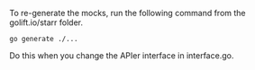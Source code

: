 To re-generate the mocks, run the following command from the golift.io/starr folder.

```
go generate ./...
```

Do this when you change the APIer interface in interface.go.
